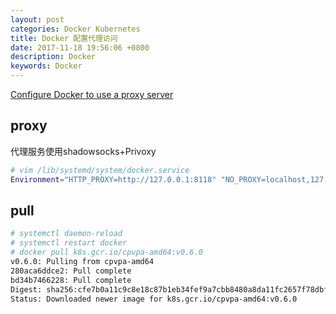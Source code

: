 ```yaml
---
layout: post
categories: Docker Kubernetes
title: Docker 配置代理访问
date: 2017-11-18 19:56:06 +0800
description: Docker
keywords: Docker
---
```


[Configure Docker to use a proxy server](https://docs.docker.com/network/proxy/#use-environment-variables)

## proxy
代理服务使用shadowsocks+Privoxy

``` bash
# vim /lib/systemd/system/docker.service
Environment="HTTP_PROXY=http://127.0.0.1:8118" "NO_PROXY=localhost,127.0.0.1,.jevic.cn,daocloud.io"
```

## pull
 
``` bash
# systemctl daemon-reload
# systemctl restart docker
# docker pull k8s.gcr.io/cpvpa-amd64:v0.6.0
v0.6.0: Pulling from cpvpa-amd64
280aca6ddce2: Pull complete
bd34b7466228: Pull complete
Digest: sha256:cfe7b0a11c9c8e18c87b1eb34fef9a7cbb8480a8da11fc2657f78dbf4739f869
Status: Downloaded newer image for k8s.gcr.io/cpvpa-amd64:v0.6.0
```
